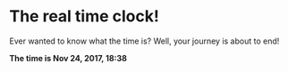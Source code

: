# The real time clock!

Ever wanted to know what the time is? Well, your journey is about to end!

**The time is Nov 24, 2017, 18:38**